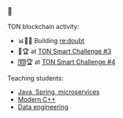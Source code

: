 ###  👋

TON blockchain activity:
* 📊👨‍💻 Building [re:doubt](https://github.com/re-doubt/)
* 🥈🏆 at [TON Smart Challenge #3](https://github.com/shuva10v/func-contest3-solutions)
* 🔟🏆 at [TON Smart Challenge #4](https://github.com/shuva10v/tsc4-solutions)

Teaching students:
* [Java, Spring, microservices](https://github.com/shuva10v/mipt-hsse-java-demo)
* [Modern C++](https://github.com/shuva10v/mipt-cs-cpp)
* [Data engineering](https://github.com/shuva10v/yandex-praktikum-de)


<!--
**shuva10v/shuva10v** is a ✨ _special_ ✨ repository because its `README.md` (this file) appears on your GitHub profile.

Here are some ideas to get you started:

- 🔭 I’m currently working on ...
- 🌱 I’m currently learning ...
- 👯 I’m looking to collaborate on ...
- 🤔 I’m looking for help with ...
- 💬 Ask me about ...
- 📫 How to reach me: ...
- 😄 Pronouns: ...
- ⚡ Fun fact: ...
-->
